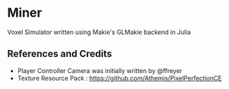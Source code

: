# Miner

Voxel Simulator written using Makie's GLMakie backend in Julia

## References and Credits
- Player Controller Camera was initially written by @ffreyer
- Texture Resource Pack : https://github.com/Athemis/PixelPerfectionCE
